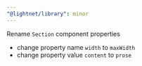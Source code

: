 ```yaml
---
"@lightnet/library": minor
---
```


Rename `Section` component properties

- change property name `width` to `maxWidth`
- change property value `content` to `prose`
